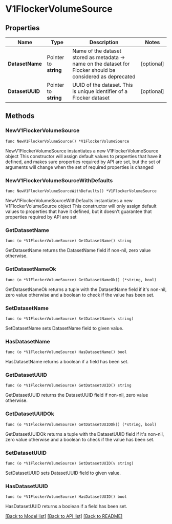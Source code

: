 # V1FlockerVolumeSource

## Properties

Name | Type | Description | Notes
------------ | ------------- | ------------- | -------------
**DatasetName** | Pointer to **string** | Name of the dataset stored as metadata -&gt; name on the dataset for Flocker should be considered as deprecated | [optional] 
**DatasetUUID** | Pointer to **string** | UUID of the dataset. This is unique identifier of a Flocker dataset | [optional] 

## Methods

### NewV1FlockerVolumeSource

`func NewV1FlockerVolumeSource() *V1FlockerVolumeSource`

NewV1FlockerVolumeSource instantiates a new V1FlockerVolumeSource object
This constructor will assign default values to properties that have it defined,
and makes sure properties required by API are set, but the set of arguments
will change when the set of required properties is changed

### NewV1FlockerVolumeSourceWithDefaults

`func NewV1FlockerVolumeSourceWithDefaults() *V1FlockerVolumeSource`

NewV1FlockerVolumeSourceWithDefaults instantiates a new V1FlockerVolumeSource object
This constructor will only assign default values to properties that have it defined,
but it doesn't guarantee that properties required by API are set

### GetDatasetName

`func (o *V1FlockerVolumeSource) GetDatasetName() string`

GetDatasetName returns the DatasetName field if non-nil, zero value otherwise.

### GetDatasetNameOk

`func (o *V1FlockerVolumeSource) GetDatasetNameOk() (*string, bool)`

GetDatasetNameOk returns a tuple with the DatasetName field if it's non-nil, zero value otherwise
and a boolean to check if the value has been set.

### SetDatasetName

`func (o *V1FlockerVolumeSource) SetDatasetName(v string)`

SetDatasetName sets DatasetName field to given value.

### HasDatasetName

`func (o *V1FlockerVolumeSource) HasDatasetName() bool`

HasDatasetName returns a boolean if a field has been set.

### GetDatasetUUID

`func (o *V1FlockerVolumeSource) GetDatasetUUID() string`

GetDatasetUUID returns the DatasetUUID field if non-nil, zero value otherwise.

### GetDatasetUUIDOk

`func (o *V1FlockerVolumeSource) GetDatasetUUIDOk() (*string, bool)`

GetDatasetUUIDOk returns a tuple with the DatasetUUID field if it's non-nil, zero value otherwise
and a boolean to check if the value has been set.

### SetDatasetUUID

`func (o *V1FlockerVolumeSource) SetDatasetUUID(v string)`

SetDatasetUUID sets DatasetUUID field to given value.

### HasDatasetUUID

`func (o *V1FlockerVolumeSource) HasDatasetUUID() bool`

HasDatasetUUID returns a boolean if a field has been set.


[[Back to Model list]](../README.md#documentation-for-models) [[Back to API list]](../README.md#documentation-for-api-endpoints) [[Back to README]](../README.md)


